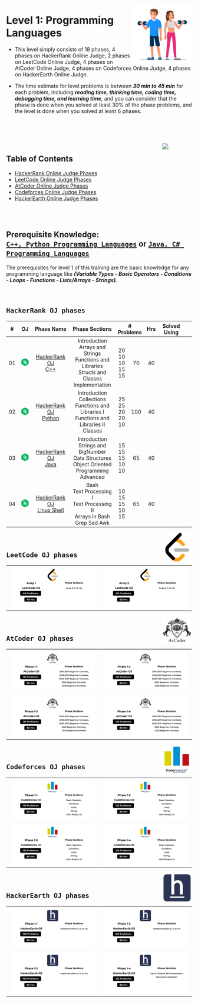<a href="/level-1/README.md"><img align="right" width="160" src="/logos/level-1.png"></img></a>

# Level 1: Programming Languages

* This level simply consists of 18 phases, 4 phases on HackerRank Online Judge, 2 phases on LeetCode Online Judge, 4 phases on AtCoder Online Judge, 4 phases on Codeforces Online Judge, 4 phases on HackerEarth Online Judge.

* The time estimate for level problems is between ***30 min to 45 min*** for each problem, including ***reading time, thinking time, coding time, debugging time, and learning time***, and you can consider that the phase is done when you solved at least 30% of the phase problems, and the level is done when you solved at least 6 phases.

<br><br>

<br>
<picture><img align="right" width="80" src="https://github.com/cs-MohamedAyman/cs-MohamedAyman/blob/master/repos-icons/agenda.png"></img></picture>

## Table of Contents
  * [HackerRank Online Judge Phases](#hackerrank-oj-phases)
  * [LeetCode Online Judge Phases](#leetcode-oj-phases)
  * [AtCoder Online Judge Phases](#atcoder-oj-phases)
  * [Codeforces Online Judge Phases](#codeforces-oj-phases)
  * [HackerEarth Online Judge Phases](#hackerearth-oj-phases)

<br><br>

## Prerequisite Knowledge: <br> [`C++, Python Programming Languages`](https://github.com/cs-MohamedAyman/computer-science-trainings/blob/master/cpp-python-programming-languages/README.md) or [`Java, C# Programming Languages`](https://github.com/cs-MohamedAyman/computer-science-trainings/blob/master/java-csharp-programming-languages/README.md)
The prerequisites for level 1 of this training are the basic knowledge for any programming language like ***(Variable Types - Basic Operators - Conditions - Loops - Functions - Lists/Arrays - Strings)***.

<br>

## `HackerRank OJ phases`

<table>
    <thead>
        <tr>
<th width="15px">#</th>
<th width="120px">OJ</th>
<th width="240px">Phase Name</th>
<th width="300px">Phase Sections</th>
<th width="120px" colspan=2># Problems</th>
<th width="15px">Hrs</th>
<th width="240px">Solved Using</th>
<th width="150px"></th>
        </tr>
    </thead>
    <tbody>
        <tr>
<td align="center">01</td>
<td align="center"><a href="https://github.com/cs-MohamedAyman/Problem-Solving-Training/blob/master/level-1/hackerrank/cpp/README.md">
<img width="90%" src="https://github.com/cs-MohamedAyman/Problem-Solving-Training/blob/master/logos/hackerrank.png"></img></a></td>
<td align="center"><a href="https://github.com/cs-MohamedAyman/Problem-Solving-Training/blob/master/level-1/hackerrank/cpp/README.md">HackerRank OJ <br> C++</a></td>
<td align="center">
Introduction <br>
Arrays and Strings <br>
Functions and Libraries <br>
Structs and Classes <br>
Implementation <br>
</td>
<td align="center">
20 <br>
10 <br>
10 <br>
15 <br>
15 <br>
</td>
<td align="center">70</td>
<td align="center">40</td>
<td align="center">
</td>
<td align="center"></td>
        </tr>
        <tr>
<td align="center">02</td>
<td align="center"><a href="https://github.com/cs-MohamedAyman/Problem-Solving-Training/blob/master/level-1/hackerrank/python/README.md">
<img width="90%" src="https://github.com/cs-MohamedAyman/Problem-Solving-Training/blob/master/logos/hackerrank.png"></img></a></td>
<td align="center"><a href="https://github.com/cs-MohamedAyman/Problem-Solving-Training/blob/master/level-1/hackerrank/python/README.md">HackerRank OJ <br> Python</a></td>
<td align="center">
Introduction <br>
Collections <br>
Functions and Libraries I <br>
Functions and Libraries II <br>
Classes <br>
</td>
<td align="center">
25 <br>
25 <br>
20 <br>
20 <br>
10 <br>
</td>
<td align="center">100</td>
<td align="center">40</td>
<td align="center">
</td>
<td align="center"></td>
        </tr>
        <tr>
<td align="center">03</td>
<td align="center"><a href="https://github.com/cs-MohamedAyman/Problem-Solving-Training/blob/master/level-1/hackerrank/java/README.md">
<img width="90%" src="https://github.com/cs-MohamedAyman/Problem-Solving-Training/blob/master/logos/hackerrank.png"></img></a></td>
<td align="center"><a href="https://github.com/cs-MohamedAyman/Problem-Solving-Training/blob/master/level-1/hackerrank/java/README.md">HackerRank OJ <br> Java</a></td>
<td align="center">
Introduction <br>
Strings and BigNumber <br>
Data Structures <br>
Object Oriented Programming <br>
Advanced <br>
</td>
<td align="center">
15 <br>
15 <br>
15 <br>
10 <br>
10 <br>
</td>
<td align="center">65</td>
<td align="center">40</td>
<td align="center">
</td>
<td align="center"></td>
        </tr>
        <tr>
<td align="center">04</td>
<td align="center"><a href="https://github.com/cs-MohamedAyman/Problem-Solving-Training/blob/master/level-1/hackerrank/linux-shell/README.md">
<img width="90%" src="https://github.com/cs-MohamedAyman/Problem-Solving-Training/blob/master/logos/hackerrank.png"></img></a></td>
<td align="center"><a href="https://github.com/cs-MohamedAyman/Problem-Solving-Training/blob/master/level-1/hackerrank/linux-shell/README.md">HackerRank OJ <br> Linux Shell</a></td>
<td align="center">
Bash <br>
Text Processing I <br>
Text Processing II <br>
Arrays in Bash <br>
Grep Sed Awk <br>
</td>
<td align="center">
10 <br>
15 <br>
15 <br>
10 <br>
15 <br>
</td>
<td align="center">65</td>
<td align="center">40</td>
<td align="center">
</td>
<td align="center"></td>
        </tr>
    </tbody>
</table>


<picture><img align="right" width="80" src="/logos/leetcode.png"></img></picture>
<br>

## `LeetCode OJ phases`

<table>
    <tbody>
        <tr>
<td align="center"><a href="/level-1/leetcode/array-1/README.md">       <img width="95%" src="/logos/leetcode-01.png"></img></a></td>
<td align="center"><a href="/level-1/leetcode/array-2/README.md">       <img width="95%" src="/logos/leetcode-02.png"></img></a></td>
        </tr>
    </tbody>
</table>

<picture><img align="right" width="80" src="/logos/atcoder.png"></img></picture>
<br>

## `AtCoder OJ phases`

<table>
    <tbody>
        <tr>
<td align="center"><a href="/level-1/atcoder/phase-1-1/README.md">      <img width="95%" src="/logos/atcoder-01.png"></img></a></td>
<td align="center"><a href="/level-1/atcoder/phase-1-2/README.md">      <img width="95%" src="/logos/atcoder-02.png"></img></a></td>
        </tr>
        <tr>
<td align="center"><a href="/level-1/atcoder/phase-1-3/README.md">      <img width="95%" src="/logos/atcoder-03.png"></img></a></td>
<td align="center"><a href="/level-1/atcoder/phase-1-4/README.md">      <img width="95%" src="/logos/atcoder-04.png"></img></a></td>
        </tr>
    </tbody>
</table>

<picture><img align="right" width="80" src="/logos/codeforces.png"></img></picture>
<br>

## `Codeforces OJ phases`

<table>
    <tbody>
        <tr>
<td align="center"><a href="/level-1/codeforces/phase-1-1/README.md">   <img width="95%" src="/logos/codeforces-01.png"></img></a></td>
<td align="center"><a href="/level-1/codeforces/phase-1-2/README.md">   <img width="95%" src="/logos/codeforces-02.png"></img></a></td>
        </tr>
        <tr>
<td align="center"><a href="/level-1/codeforces/phase-1-3/README.md">   <img width="95%" src="/logos/codeforces-03.png"></img></a></td>
<td align="center"><a href="/level-1/codeforces/phase-1-4/README.md">   <img width="95%" src="/logos/codeforces-04.png"></img></a></td>
        </tr>
    </tbody>
</table>

<picture><img align="right" width="80" src="/logos/hackerearth.png"></img></picture>
<br>

## `HackerEarth OJ phases`

<table>
    <tbody>
        <tr>
<td align="center"><a href="/level-1/hackerearth/phase-1-1/README.md">  <img width="95%" src="/logos/hackerearth-01.png"></img></a></td>
<td align="center"><a href="/level-1/hackerearth/phase-1-2/README.md">  <img width="95%" src="/logos/hackerearth-02.png"></img></a></td>
        </tr>
        <tr>
<td align="center"><a href="/level-1/hackerearth/phase-1-3/README.md">  <img width="95%" src="/logos/hackerearth-03.png"></img></a></td>
<td align="center"><a href="/level-1/hackerearth/phase-1-4/README.md">  <img width="95%" src="/logos/hackerearth-04.png"></img></a></td>
        </tr>
    </tbody>
</table>
